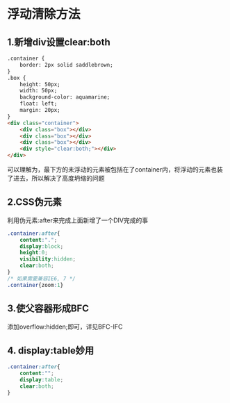 # 浮动清除方法

## 1.新增div设置clear:both

```html
.container {
    border: 2px solid saddlebrown;
}
.box {
    height: 50px;
    width: 50px;
    background-color: aquamarine;
    float: left;
    margin: 20px;
}
<div class="container">
    <div class="box"></div>
    <div class="box"></div>
    <div class="box"></div>
    <div style="clear:both;"></div>
</div>
```

可以理解为，最下方的未浮动的元素被包括在了container内，将浮动的元素也装了进去，所以解决了高度坍缩的问题

## 2.CSS伪元素

利用伪元素:after来完成上面新增了一个DIV完成的事

```css
.container:after{
    content:".";
    display:block;
    height:0;
    visibility:hidden;
    clear:both;
}
/* 如果需要兼容IE6, 7 */
.container{zoom:1}
```

## 3.使父容器形成BFC

添加overflow:hidden;即可，详见BFC-IFC

## 4. display:table妙用

```css
.container:after{
    content:"";
    display:table;
    clear:both;
}
```
